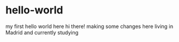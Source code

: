 # hello-world
my first hello world here
hi there! making some changes here 
living in Madrid and currently studying
